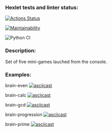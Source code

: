 ### Hexlet tests and linter status:
[![Actions Status](https://github.com/artemmrgz/python-project-lvl1/workflows/hexlet-check/badge.svg)](https://github.com/artemmrgz/python-project-lvl1/actions)

[![Maintainability](https://api.codeclimate.com/v1/badges/eacb0678b8794e858bbd/maintainability)](https://codeclimate.com/github/artemmrgz/python-project-lvl1/maintainability)

![Python CI](https://github.com/artemmrgz/python-project-lvl1/actions/workflows/pyci.yml/badge.svg)

### Description:
Set of five mini-games lauched from the console.

### Examples:
brain-even
[![asciicast](https://asciinema.org/a/kEs0GgFiUgQqzvrAC8k9tIcD9.png)](https://asciinema.org/a/kEs0GgFiUgQqzvrAC8k9tIcD9)

brain-calc
[![asciicast](https://asciinema.org/a/06uiFny58xC883hRaGQlcJNwM.png)](https://asciinema.org/a/06uiFny58xC883hRaGQlcJNwM)

brain-gcd
[![asciicast](https://asciinema.org/a/EbTQZ7UxLHCV9WZHH67Qp0wmG.png)](https://asciinema.org/a/EbTQZ7UxLHCV9WZHH67Qp0wmG)

brain-progression
[![asciicast](https://asciinema.org/a/tv1Zi1k330iQHVclf2UWm1kOg.png)](https://asciinema.org/a/tv1Zi1k330iQHVclf2UWm1kOg)

brain-prime
[![asciicast](https://asciinema.org/a/6JrMhYIDEHu6MYpncSzsG9OO1.png)](https://asciinema.org/a/6JrMhYIDEHu6MYpncSzsG9OO1)
